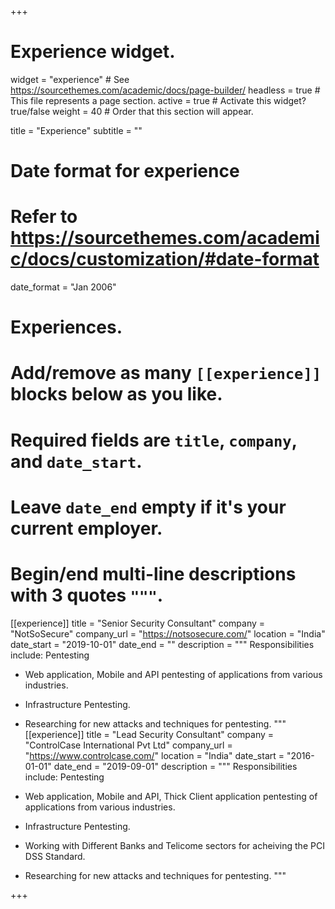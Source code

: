 +++
# Experience widget.
widget = "experience"  # See https://sourcethemes.com/academic/docs/page-builder/
headless = true  # This file represents a page section.
active = true  # Activate this widget? true/false
weight = 40  # Order that this section will appear.

title = "Experience"
subtitle = ""

# Date format for experience
#   Refer to https://sourcethemes.com/academic/docs/customization/#date-format
date_format = "Jan 2006"

# Experiences.
#   Add/remove as many `[[experience]]` blocks below as you like.
#   Required fields are `title`, `company`, and `date_start`.
#   Leave `date_end` empty if it's your current employer.
#   Begin/end multi-line descriptions with 3 quotes `"""`.
[[experience]]
  title = "Senior Security Consultant"
  company = "NotSoSecure"
  company_url = "https://notsosecure.com/"
  location = "India"
  date_start = "2019-10-01"
  date_end = ""
  description = """
  Responsibilities include:
  Pentesting
  
  * Web application, Mobile and API pentesting of applications from various industries.
  * Infrastructure Pentesting.
  * Researching for new attacks and techniques for pentesting.
  """
[[experience]]
  title = "Lead Security Consultant"
  company = "ControlCase International Pvt Ltd"
  company_url = "https://www.controlcase.com/"
  location = "India"
  date_start = "2016-01-01"
  date_end = "2019-09-01"
  description = """
  Responsibilities include:
  Pentesting
  
  * Web application, Mobile and API, Thick Client application pentesting of applications from various industries.
  * Infrastructure Pentesting.
  * Working with Different Banks and Telicome sectors for acheiving the PCI DSS Standard.
  * Researching for new attacks and techniques for pentesting.
  """
  
  
+++
